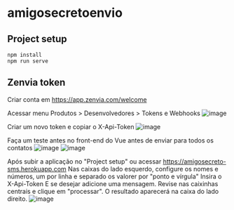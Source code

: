 # amigosecretoenvio

## Project setup
```
npm install
npm run serve
```

## Zenvia token
Criar conta em https://app.zenvia.com/welcome

Acessar menu Produtos > Desenvolvedores > Tokens e Webhooks
![image](https://user-images.githubusercontent.com/9052611/145865817-e5298742-dbf4-4ce4-9eab-b66492b60695.png)

Criar um novo token e copiar o X-Api-Token
![image](https://user-images.githubusercontent.com/9052611/145865923-c7cfa22d-855c-46bb-b7cc-1590502cc404.png)

Faça um teste antes no front-end do Vue antes de enviar para todos os contatos
![image](https://user-images.githubusercontent.com/9052611/145866060-351bc433-c902-4f18-974b-23ddc69df34a.png)
![image](https://user-images.githubusercontent.com/9052611/145866145-1e7e76d9-c0ee-48d9-be2d-f06b46c4f4c3.png)

Após subir a aplicação no "Project setup" ou acessar https://amigosecreto-sms.herokuapp.com
Nas caixas do lado esquerdo, configure os nomes e números, um por linha e separado os valorer por "ponto e vírgula"
Insira o X-Api-Token
E se desejar adicione uma mensagem.
Revise nas caixinhas centrais e clique em "processar".
O resultado aparecerá na caixa do lado direito.
![image](https://user-images.githubusercontent.com/9052611/145866454-b2270ed9-a066-4fc1-8a90-e5f9a53fdfdc.png)
